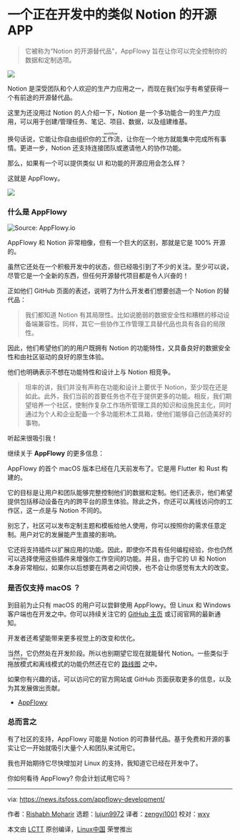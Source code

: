 [#]: subject: "A Notion like Open-Source App is in Development"
[#]: via: "https://news.itsfoss.com/appflowy-development/"
[#]: author: "Rishabh Moharir https://news.itsfoss.com/author/rishabh/"
[#]: collector: "lujun9972"
[#]: translator: "zengyi1001"
[#]: reviewer: "wxy"
[#]: publisher: "wxy"
[#]: url: "https://linux.cn/article-14012-1.html"

一个正在开发中的类似 Notion 的开源 APP 
======

> 它被称为“Notion 的开源替代品”，AppFlowy 旨在让你可以完全控制你的数据和定制选项。

![](https://img.linux.net.cn/data/attachment/album/202111/23/162933pedqtdm73tk7tp49.jpg)

Notion 是深受团队和个人欢迎的生产力应用之一，而现在我们似乎有希望获得一个有前途的开源替代品。
 
这里为还没用过 Notion 的人介绍一下，Notion 是一个多功能合一的生产力应用，可以用于创建/管理任务、笔记、项目、数据，以及组建维基。

换句话说，它能让你自由组织你的<ruby>工作流<rt>workflow</rt></ruby>，让你在一个地方就能集中完成所有事情。更进一步，Notion 还支持连接团队或邀请他人的协作功能。

那么，如果有一个可以提供类似 UI 和功能的开源应用会怎么样？

这就是 AppFlowy。

![](https://i2.wp.com/news.itsfoss.com/wp-content/uploads/2021/11/AppFlowy-ft.png?w=1200&ssl=1)

### 什么是 AppFlowy

![Source: AppFlowy.io][1]

AppFlowy 和 Notion 非常相像，但有一个巨大的区别，那就是它是 100% 开源的。

虽然它还处在一个积极开发中的状态，但已经吸引到了不少的关注。至少可以说，尽管它是一个全新的东西，但任何开源替代项目都是令人兴奋的！
 
正如他们 GitHub 页面的表述，说明了为什么开发者们想要创造一个 Notion 的替代品：

> 我们都知道 Notion 有其局限性。比如说脆弱的数据安全性和糟糕的移动设备端兼容性。同样，其它一些协作工作管理工具替代品也具有各自的局限性。

因此，他们希望他们的的用户既拥有 Notion 的功能特性，又具备良好的数据安全性和由社区驱动的良好的原生体验。

他们也明确表示不想在功能特性和设计上与 Notion 相竞争。

> 坦率的讲，我们并没有声称在功能和设计上要优于 Notion，至少现在还是如此。此外，我们当前的首要任务也不在于提供更多的功能。相反，我们期望培养一个社区，使制作复杂工作场所管理工具的知识和设施民主化，同时通过为个人和企业配备一个多功能积木工具箱，使他们能够自己创造美好的事物。

听起来很吸引我！

继续关于 **AppFlowy** 的更多信息：

AppFlowy 的首个 macOS 版本已经在几天前发布了。它是用 Flutter 和 Rust 构建的。

它的目标是让用户和团队能够完整控制他们的数据和定制。他们还表示，他们希望提供包括移动设备在内的跨平台的原生体验。除此之外，你还可以离线访问你的工作区，这一点是与 Notion 不同的。

别忘了，社区可以发布定制主题和模板给他人使用，你可以按照你的需求任意定制。用户对它的发展能产生直接的影响。

它还将支持插件以扩展应用的功能。因此，即使你不具有任何编程经验，你也仍然可以选择使用这些插件来增强你工作空间的功能。并且，由于它的 UI 和 Notion 本身非常相似，如果你以后想要在两者之间切换，也不会让你感觉有太大的改变。

### 是否仅支持 macOS ？

到目前为止只有 macOS 的用户可以尝鲜使用 AppFlowy。但 Linux 和 Windows 客户端也在开发之中。你可以持续关注它的 [GitHub 主页][2] 或订阅官网的最新通知。

开发者还希望能带来更多视觉上的改变和优化。

当然，它仍然处在开发阶段。所以也别期望它现在就能替代 Notion。一些类似于<ruby>拖放模式<rt>drag/drop</rt><ruby>和离线模式的功能仍然还在它的 [路线图][3] 之中。

如果你有兴趣的话，可以访问它的官方网站或 GitHub 页面获取更多的信息，以及为其发展做出贡献。

- [AppFlowy][4]

### 总而言之

有了社区的支持，AppFlowy 可能是 Notion 的可靠替代品。基于免费和开源的事实让它一开始就吸引大量个人和团队来试用它。

我也开始期待它尽快增加对 Linux 的支持，我知道它已经在开发中了。

你如何看待 AppFlowy? 你会计划试用它吗？

--------------------------------------------------------------------------------

via: https://news.itsfoss.com/appflowy-development/

作者：[Rishabh Moharir][a]
选题：[lujun9972][b]
译者：[zengyi1001](https://github.com/zengyi1001)
校对：[wxy](https://github.com/wxy)

本文由 [LCTT](https://github.com/LCTT/TranslateProject) 原创编译，[Linux中国](https://linux.cn/) 荣誉推出

[a]: https://news.itsfoss.com/author/rishabh/
[b]: https://github.com/lujun9972
[1]: https://i2.wp.com/news.itsfoss.com/wp-content/uploads/2021/11/welcome.png?resize=1568%2C1117&ssl=1
[2]: https://github.com/AppFlowy-IO/appflowy
[3]: https://trello.com/b/NCyXCXXh/appflowy-roadmap
[4]: https://www.appflowy.io
